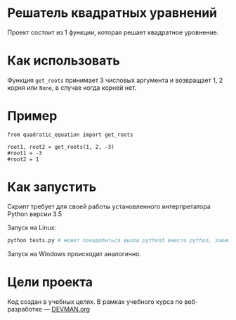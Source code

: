 # Решатель квадратных уравнений

Проект состоит из 1 функции, которая решает квадратное уровнение.

# Как использовать

Функция `get_roots` принимает 3 числовых аргумента и возвращает 1, 2 корня или `None`, в случае когда корней нет.

# Пример

```
from quadratic_equation import get_roots

root1, root2 = get_roots(1, 2, -3)
#root1 = -3
#root2 = 1
```

# Как запустить

Скрипт требует для своей работы установленного интерпретатора Python версии 3.5

Запуск на Linux:

```bash
python tests.py # может понадобиться вызов python3 вместо python, зависит от настроек операционной системы
```

Запуск на Windows происходит аналогично.

# Цели проекта

Код создан в учебных целях. В рамках учебного курса по веб-разработке ― [DEVMAN.org](https://devman.org)
